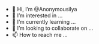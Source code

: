 - 👋 Hi, I’m @Anonymousilya
- 👀 I’m interested in ...
- 🌱 I’m currently learning ...
- 💞️ I’m looking to collaborate on ...
- 📫 How to reach me ...

<!---
Anonymousilya/Anonymousilya is a ✨ special ✨ repository because its `README.md` (this file) appears on your GitHub profile.
You can click the Preview link to take a look at your changes.
--->
